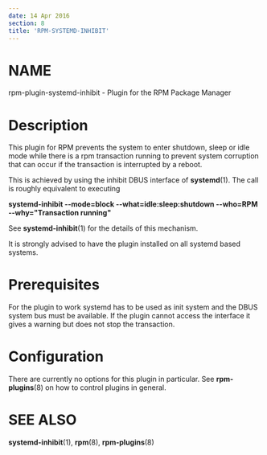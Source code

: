 ```yaml
---
date: 14 Apr 2016
section: 8
title: 'RPM-SYSTEMD-INHIBIT'
---
```


NAME
====

rpm-plugin-systemd-inhibit - Plugin for the RPM Package Manager

Description
===========

This plugin for RPM prevents the system to enter shutdown, sleep or idle
mode while there is a rpm transaction running to prevent system
corruption that can occur if the transaction is interrupted by a reboot.

This is achieved by using the inhibit DBUS interface of **systemd**(1). The
call is roughly equivalent to executing

**systemd-inhibit \--mode=block \--what=idle:sleep:shutdown \--who=RPM
\--why=\"Transaction running\"**

See **systemd-inhibit**(1) for the details of this mechanism.

It is strongly advised to have the plugin installed on all systemd based
systems.

Prerequisites
=============

For the plugin to work systemd has to be used as init system and
the DBUS system bus must be available. If the plugin cannot access the
interface it gives a warning but does not stop the transaction.

Configuration
=============

There are currently no options for this plugin in particular. See
**rpm-plugins**(8) on how to control plugins in general.

SEE ALSO
========

**systemd-inhibit**(1), **rpm**(8), **rpm-plugins**(8)
